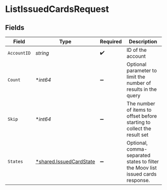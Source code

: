 # ListIssuedCardsRequest


## Fields

| Field                                                                            | Type                                                                             | Required                                                                         | Description                                                                      |
| -------------------------------------------------------------------------------- | -------------------------------------------------------------------------------- | -------------------------------------------------------------------------------- | -------------------------------------------------------------------------------- |
| `AccountID`                                                                      | *string*                                                                         | :heavy_check_mark:                                                               | ID of the account                                                                |
| `Count`                                                                          | **int64*                                                                         | :heavy_minus_sign:                                                               | Optional parameter to limit the number of results in the query                   |
| `Skip`                                                                           | **int64*                                                                         | :heavy_minus_sign:                                                               | The number of items to offset before starting to collect the result set          |
| `States`                                                                         | [*shared.IssuedCardState](../../../pkg/models/shared/issuedcardstate.md)         | :heavy_minus_sign:                                                               | Optional, comma-separated states to filter the Moov list issued cards response.<br/> |